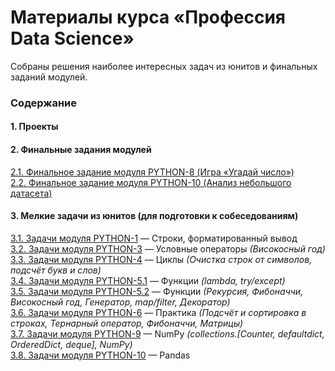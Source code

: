 # Материалы курса &laquo;Профессия Data Science&raquo; #

Собраны решения наиболее интересных задач из юнитов и финальных заданий модулей.

### Содержание ###

#### 1. Проекты ####

#### 2. Финальные задания модулей ####

[2.1. Финальное задание модуля PYTHON-8 (Игра &laquo;Угадай число&raquo;)](01-11-PYTHON-8/P8_Task)    
[2.2. Финальное задание модуля PYTHON-10 (Анализ небольшого датасета)](01-13-PYTHON-1/P10_Task)    

#### 3. Мелкие задачи из юнитов (для подготовки к собеседованиям) ####

[3.1. Задачи модуля PYTHON-1](00-03-PYTHON-1)&nbsp;&mdash; Строки,
форматированный вывод    
[3.2. Задачи модуля PYTHON-3](00-05-PYTHON-3)&nbsp;&mdash; Условные операторы
*(Високосный год)*    
[3.3. Задачи модуля PYTHON-4](00-06-PYTHON-4)&nbsp;&mdash; Циклы *(Очистка
строк от символов, подсчёт букв и слов)*    
[3.4. Задачи модуля PYTHON-5.1](00-07-PYTHON-5.1)&nbsp;&mdash; Функции
*(lambda, try/except)*    
[3.5. Задачи модуля PYTHON-5.2](00-08-PYTHON-5.2)&nbsp;&mdash; Функции
*(Рекурсия, Фибоначчи, Високосный год, Генератор, map/filter, Декоратор)*    
[3.6. Задачи модуля PYTHON-6](00-09-PYTHON-6)&nbsp;&mdash; Практика
*(Подсчёт и сортировка в строках, Тернарный оператор, Фибоначчи, Матрицы)*    
[3.7. Задачи модуля PYTHON-9](01-12-PYTHON-9)&nbsp;&mdash; NumPy
*(collections.[Counter, defaultdict, OrderedDict, deque], NumPy)*    
[3.8. Задачи модуля PYTHON-10](01-13-PYTHON-10)&nbsp;&mdash; Pandas    
